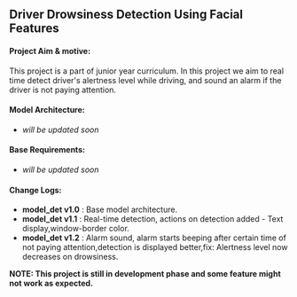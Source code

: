 ## Driver Drowsiness Detection Using Facial Features  
#### Project Aim & motive:  
This project is a part of junior year curriculum. In this project we aim to real time detect driver's alertness level while driving, and sound an alarm if the   driver is not paying attention.  
  
#### Model Architecture:  
- _will be updated soon_  

#### Base Requirements:  
- _will be updated soon_  

#### Change Logs:  
- **model_det v1.0** : Base model architecture.      
- **model_det v1.1** : Real-time detection, actions on detection added - Text display,window-border color.  
- **model_det v1.2** : Alarm sound, alarm starts beeping after certain time of not paying attention,detection is displayed better,fix: Alertness level now decreases on drowsiness.  
  
 
**NOTE: This project is still in development phase and some feature might not work as expected.** 


